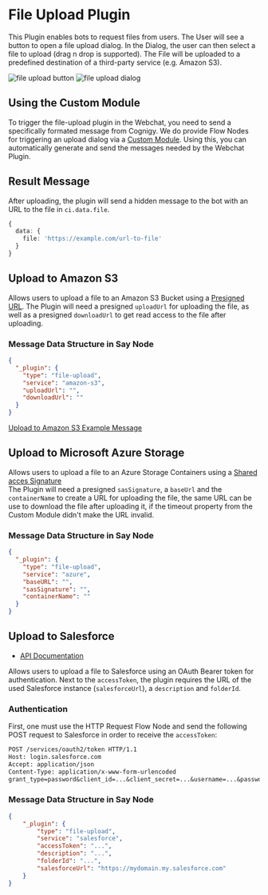 # File Upload Plugin
This Plugin enables bots to request files from users.
The User will see a button to open a file upload dialog.
In the Dialog, the user can then select a file to upload (drag n drop is supported).
The File will be uploaded to a predefined destination of a third-party service (e.g. Amazon S3).

![file upload button](./docs/file-upload-button.png)
![file upload dialog](./docs/file-upload-dialog.png)

## Using the Custom Module
To trigger the file-upload plugin in the Webchat, you need to send a specifically formated message from Cognigy. 
We do provide Flow Nodes for triggering an upload dialog via a [Custom Module](https://github.com/Cognigy/CustomModules/tree/master/modules/file-upload-plugin). Using this, you can automatically generate and send the messages needed by the Webchat Plugin. 

## Result Message
After uploading, the plugin will send a hidden message to the bot with an URL to the file in `ci.data.file`.
```typescript
{
  data: {
    file: 'https://example.com/url-to-file'
  }
}
```


## Upload to Amazon S3
Allows users to upload a file to an Amazon S3 Bucket using a [Presigned URL](https://docs.aws.amazon.com/AmazonS3/latest/dev/PresignedUrlUploadObject.html).
The Plugin will need a presigned `uploadUrl` for uploading the file, as well as a presigned `downloadUrl` to get read access to the file after uploading.


### Message Data Structure in Say Node

```json
{
  "_plugin": {
    "type": "file-upload",
    "service": "amazon-s3",
    "uploadUrl": "",
    "downloadUrl": ""
  }
}
```

[Upload to Amazon S3 Example Message](./docs/AmazonS3.message.json)


## Upload to Microsoft Azure Storage
Allows users to upload a file to an Azure Storage Containers using a [Shared acces Signature](https://docs.microsoft.com/es-es/rest/api/storageservices/delegate-access-with-shared-access-signature)   
The Plugin will need a presigned `sasSignature`, a `baseUrl` and the `containerName` to create a URL for uploading the file, the same URL can be use to download the file after uploading it, if the timeout property from the Custom Module didn't make the URL invalid.


### Message Data Structure in Say Node

```json
{
  "_plugin": {
    "type": "file-upload",
    "service": "azure",
    "baseURL": "",
    "sasSignature": "",
    "containerName": ""
  }
}
```

## Upload to Salesforce

- [API Documentation](https://developer.salesforce.com/docs/atlas.en-us.api_rest.meta/api_rest/dome_sobject_insert_update_blob.htm)

Allows users to upload a file to Salesforce using an OAuth Bearer token for authentication. Next to the `accessToken`, the plugin requires the URL of the used Salesforce instance (`salesforceUrl`), a `description` and `folderId`.

### Authentication

First, one must use the HTTP Request Flow Node and send the following POST request to Salesforce in order to receive the `accessToken`:

```txt
POST /services/oauth2/token HTTP/1.1
Host: login.salesforce.com
Accept: application/json
Content-Type: application/x-www-form-urlencoded
grant_type=password&client_id=...&client_secret=...&username=...&password=...
```

### Message Data Structure in Say Node

```json
{
    "_plugin": {
        "type": "file-upload",
        "service": "salesforce",
        "accessToken": "...",
        "description": "...",
        "folderId": "...",
        "salesforceUrl": "https://mydomain.my.salesforce.com"
    }
}
```

